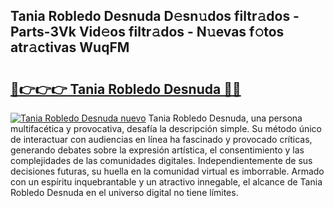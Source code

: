 ## Tania Robledo Desnuda D𝚎sn𝚞dos filtr𝚊dos - Parts-3Vk Vid𝚎os filtr𝚊dos - N𝚞evas f𝚘tos atr𝚊ctivas WuqFM

# <h2><a href="http://mb7rwze.tromn.icu/?c=Tania+Robledo+Desnuda">🔗👉👉👉 Tania Robledo Desnuda 🔗🔗</a></h2>

[![Tania Robledo Desnuda nuevo](https://i.imgur.com/pEAQMta.gif)](http://mb7rwze.tromn.icu/?c=Tania+Robledo+Desnuda)
Tania Robledo Desnuda, una persona multifacética y provocativa, desafía la descripción simple. Su método único de interactuar con audiencias en línea ha fascinado y provocado críticas, generando debates sobre la expresión artística, el consentimiento y las complejidades de las comunidades digitales. Independientemente de sus decisiones futuras, su huella en la comunidad virtual es imborrable. Armado con un espíritu inquebrantable y un atractivo innegable, el alcance de Tania Robledo Desnuda en el universo digital no tiene límites.
